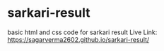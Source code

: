 # sarkari-result
basic html and css code for sarkari result 
Live Link: https://sagarverma2602.github.io/sarkari-result/
